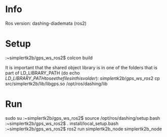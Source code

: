 # Info
Ros version: dashing-diademata (ros2)
# Setup
:~simplertk2b/gps\_ws\_ros2$ colcon build

It is important that the shared object library is in one of the folders that is part of LD\_LIBRARY\_PATH (do echo $LD\_LIBRARY\_PATH to see the files in this volder)
:~simplertk2b/gps\_ws\_ros2$ cp src/simplertk2b/lib/libgps.so /opt/ros/dashing/lib

# Run
sudo su
:~simplertk2b/gps\_ws\_ros2$ source /opt/ros/dashing/setup.bash
:~simplertk2b/gps\_ws\_ros2$ . install/local\_setup.bash
:~simplertk2b/gps\_ws\_ros2$ ros2 run simplertk2b\_node simplertk2b\_node
